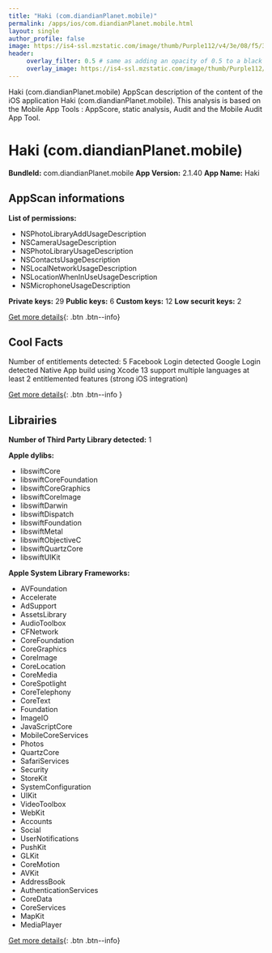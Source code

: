 ```yaml
---
title: "Haki (com.diandianPlanet.mobile)"
permalink: /apps/ios/com.diandianPlanet.mobile.html
layout: single
author_profile: false
image: https://is4-ssl.mzstatic.com/image/thumb/Purple112/v4/3e/08/f5/3e08f58a-2e80-75ba-6949-27ea527d7e51/AppIcon-0-0-1x_U007emarketing-0-0-0-6-0-0-sRGB-0-0-0-GLES2_U002c0-512MB-85-220-0-0.png/512x512bb.jpg
header: 
     overlay_filter: 0.5 # same as adding an opacity of 0.5 to a black background
     overlay_image: https://is4-ssl.mzstatic.com/image/thumb/Purple112/v4/3e/08/f5/3e08f58a-2e80-75ba-6949-27ea527d7e51/AppIcon-0-0-1x_U007emarketing-0-0-0-6-0-0-sRGB-0-0-0-GLES2_U002c0-512MB-85-220-0-0.png/512x512bb.jpg
---
```

Haki (com.diandianPlanet.mobile) AppScan description of the content of the iOS application Haki (com.diandianPlanet.mobile). This analysis is based on the Mobile App Tools : AppScore, static analysis, Audit and the Mobile Audit App Tool.

# Haki (com.diandianPlanet.mobile)

**BundleId:** com.diandianPlanet.mobile
**App Version:** 2.1.40
**App Name:** Haki


## AppScan informations 

**List of permissions:** 
- NSPhotoLibraryAddUsageDescription
- NSCameraUsageDescription
- NSPhotoLibraryUsageDescription
- NSContactsUsageDescription
- NSLocalNetworkUsageDescription
- NSLocationWhenInUseUsageDescription
- NSMicrophoneUsageDescription
  
  
**Private keys:** 29
**Public keys:** 6
**Custom keys:** 12
**Low securit keys:** 2
  
[Get more details](/pricing.html){: .btn .btn--info}

## Cool Facts

Number of entitlements detected: 5
Facebook Login detected
Google Login detected
Native App
build using Xcode 13
support multiple languages
at least 2 entitlemented features (strong iOS integration)
  
[Get more details](/pricing.html){: .btn .btn--info }

## Librairies 
**Number of Third Party Library detected:** 1


**Apple dylibs:**
- libswiftCore
- libswiftCoreFoundation
- libswiftCoreGraphics
- libswiftCoreImage
- libswiftDarwin
- libswiftDispatch
- libswiftFoundation
- libswiftMetal
- libswiftObjectiveC
- libswiftQuartzCore
- libswiftUIKit


**Apple System Library Frameworks:**
- AVFoundation
- Accelerate
- AdSupport
- AssetsLibrary
- AudioToolbox
- CFNetwork
- CoreFoundation
- CoreGraphics
- CoreImage
- CoreLocation
- CoreMedia
- CoreSpotlight
- CoreTelephony
- CoreText
- Foundation
- ImageIO
- JavaScriptCore
- MobileCoreServices
- Photos
- QuartzCore
- SafariServices
- Security
- StoreKit
- SystemConfiguration
- UIKit
- VideoToolbox
- WebKit
- Accounts
- Social
- UserNotifications
- PushKit
- GLKit
- CoreMotion
- AVKit
- AddressBook
- AuthenticationServices
- CoreData
- CoreServices
- MapKit
- MediaPlayer


  
[Get more details](/pricing.html){: .btn .btn--info}

